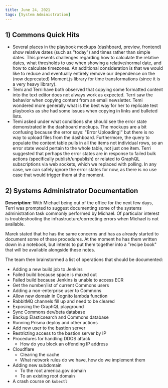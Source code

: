 ```yaml
---
title: June 24, 2021
tags: [System Administration]
---
```


## 1) Commons Quick Hits

- Several places in the playbook mockups (dashboard, preview, frontend) show relative dates (such as "today") and times rather than simple dates. This presents challenges regarding how to calculate the relative dates, what thresholds to use when showing a relative/normal date, and how to calculate timezones. An additional consideration is that we would like to reduce and eventually entirely remove our dependence on the (now deprecated) Moment.js library for time transformations (since it is a very heavy library).
- Temi and Terri have both observed that copying some formatted content into the text editor does not always work as expected. Terri saw the behavior when copying content from an email newsletter. Temi wondered more generally what is the best way for her to replicate test playbooks as she had some issues when copying in links and bulleted lists.
- Temi asked under what conditions she should see the error state demonstrated in the dashboard mockups. The mockups are a bit confusing because the error says: "Error Uploading!" but there is no way to upload files from the dashboard. Furthermore, the query to populate the content table pulls in all the items not individual rows, so an error state would pertain to the whole table, not just one item. Terri suggested that perhaps the error states are in response to failed bulk actions (specifically publish/unpublish) or related to GraphQL subscriptions via web sockets, which we replaced with polling. In any case, we can safely ignore the error states for now, as there is no use case that would trigger them at the moment.

## 2) Systems Administrator Documentation

**Description:** With Michael being out of the office for the next few days, Terri was prompted to suggest documenting some of the systems administration task commonly performed by Michael. Of particular interest is troubleshooting the infrastructure/correcting errors when Michael is not available.

Marek stated that he has the same concerns and has as already started to document some of these procedures. At the moment he has them written down in a notebook, but intents to put them together into a "recipe book" that will be available alongside these notes.

The team then brainstormed a list of operations that should be documented:

- Adding a new build job to Jenkins
- Failed build because space is maxed out
- Failed build because Jenkins is unable to access ECR
- Get the number/list of current Commons users
- Adding a non-enterprise user to Commons
- Allow new domain in Cognito lambda function
- RabbitMQ channels fill up and need to be cleared
- Exposing the GraphQL playground
- Sync Commons dev/beta database
- Backup Elasticsearch and Commons database
- Running Prisma deploy and other actions
- Add new user to the bastion server
- Restricting access to the bastion server by IP
- Procedures for handling DDOS attack
  - How do you block an offending IP address
- Cloudflare
  - Clearing the cache
  - What network rules do we have, how do we implement them
- Adding new subdomain
  - To the root america.gov domain
  - To an existing root domain
- A crash course on `kubectl`